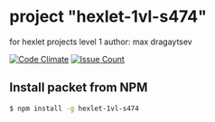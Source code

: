 
# project "hexlet-1vl-s474"
for hexlet projects level 1
author: max dragaytsev


[![Code Climate](https://codeclimate.com/github/dmax1447/project-lvl1-s474/badges/gpa.svg)](https://codeclimate.com/github/hexlet-boilerplates/javascript-package)
[![Issue Count](https://codeclimate.com/github/dmax1447/project-lvl1-s474/badges/issue_count.svg)](https://codeclimate.com/github/hexlet-boilerplates/javascript-package)

<!-- [![Build Status](https://travis-ci.org/hexlet-boilerplates/nodejs-package.svg?branch=master)](https://travis-ci.org/hexlet-boilerplates/nodejs-package) -->

## Install packet from NPM
```sh
$ npm install -g hexlet-1vl-s474
```
